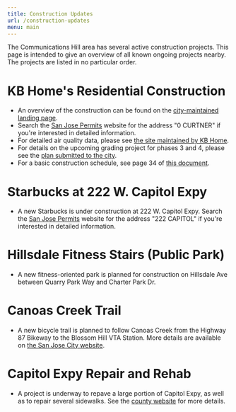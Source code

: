 ```yaml
---
title: Construction Updates
url: /construction-updates
menu: main
---
```


The Communications Hill area has several active construction projects. This page is intended to give an overview of all known ongoing projects nearby. The projects are listed in no particular order.

# KB Home's Residential Construction
- An overview of the construction can be found on the [city-maintained landing page](https://www.sanjoseca.gov/your-government/departments/planning-building-code-enforcement/planning-division/projects-of-high-interest/approved-under-construction/communications-hill).
- Search the [San Jose Permits](https://sjpermits.org/permits/general/combinedquery.asp) website for the address "0 CURTNER" if you're interested in detailed information.
- For detailed air quality data, please see [the site maintained by KB Home](https://www.kbhome.com/communicationshill).
- For details on the upcoming grading project for phases 3 and 4, please see the [plan submitted to the city](http://csjpbce.sanjoseca.gov/ecmsviewer/487/042/45042487.pdf).
- For a basic construction schedule, see page 34 of [this document](https://www.sanjoseca.gov/home/showdocument?id=24683).

# Starbucks at 222 W. Capitol Expy

- A new Starbucks is under construction at 222 W. Capitol Expy. Search the [San Jose Permits](https://sjpermits.org/permits/general/combinedquery.asp) website for the address "222 CAPITOL" if you're interested in detailed information.

# Hillsdale Fitness Stairs (Public Park)

- A new fitness-oriented park is planned for construction on Hillsdale Ave between Quarry Park Way and Charter Park Dr.

# Canoas Creek Trail

- A new bicycle trail is planned to follow Canoas Creek from the Highway 87 Bikeway to the Blossom Hill VTA Station. More details are available on [the San Jose City website](https://www.sanjoseca.gov/Home/Components/FacilityDirectory/FacilityDirectory/3036/2058).

# Capitol Expy Repair and Rehab

- A project is underway to repave a large portion of Capitol Expy, as well as to repair several sidewalks. See the [county website](https://www.sccgov.org/sites/opa/newsroom/Pages/capitolexpresswayproject2020.aspx) for more details.
